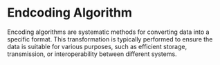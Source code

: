 # Endcoding Algorithm
Encoding algorithms are systematic methods for converting data into a specific format. This transformation is typically performed to ensure the data is suitable for various purposes, such as efficient storage, transmission, or interoperability between different systems.